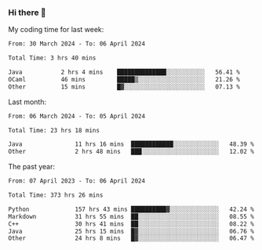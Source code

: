 ### Hi there 👋

My coding time for last week:

<!--START_SECTION:week-->

```txt
From: 30 March 2024 - To: 06 April 2024

Total Time: 3 hrs 40 mins

Java           2 hrs 4 mins    ██████████████░░░░░░░░░░░   56.41 %
OCaml          46 mins         █████▒░░░░░░░░░░░░░░░░░░░   21.26 %
Other          15 mins         █▓░░░░░░░░░░░░░░░░░░░░░░░   07.13 %
```

<!--END_SECTION:week-->

Last month:

<!--START_SECTION:month-->

```txt
From: 06 March 2024 - To: 05 April 2024

Total Time: 23 hrs 18 mins

Java               11 hrs 16 mins  ████████████░░░░░░░░░░░░░   48.39 %
Other              2 hrs 48 mins   ███░░░░░░░░░░░░░░░░░░░░░░   12.02 %
```

<!--END_SECTION:month-->

The past year:

<!--START_SECTION:year-->

```txt
From: 07 April 2023 - To: 06 April 2024

Total Time: 373 hrs 26 mins

Python             157 hrs 43 mins ██████████▓░░░░░░░░░░░░░░   42.24 %
Markdown           31 hrs 55 mins  ██░░░░░░░░░░░░░░░░░░░░░░░   08.55 %
C++                30 hrs 41 mins  ██░░░░░░░░░░░░░░░░░░░░░░░   08.22 %
Java               25 hrs 15 mins  █▓░░░░░░░░░░░░░░░░░░░░░░░   06.76 %
Other              24 hrs 8 mins   █▓░░░░░░░░░░░░░░░░░░░░░░░   06.47 %
```

<!--END_SECTION:year-->
